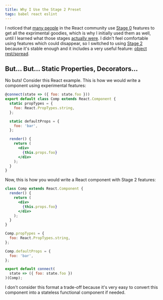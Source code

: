 ```yaml
---
title: Why I Use the Stage 2 Preset
tags: babel react eslint
---
```


I noticed that [many people][0] in the React community use [Stage 0] features to get all the exprimental goodies, which is why I initially used them as well, until I learned what those stages [actually were][1]. I didn't feel comfortable using features which could disappear, so I switched to using [Stage 2] because it's stable enough and it includes a very useful feature: [object rest/spread].

[0]: https://github.com/search?q=babel-preset-stage-0&ref=opensearch&type=Code
[1]: http://www.2ality.com/2015/11/tc39-process.html#solution-the-tc39-process
[Stage 0]: http://babeljs.io/docs/plugins/preset-stage-0/
[Stage 2]: http://babeljs.io/docs/plugins/preset-stage-2/
[object rest/spread]: http://babeljs.io/docs/plugins/transform-object-rest-spread/

## But... But... Static Properties, Decorators...

No buts! Consider this React example. This is how we would write a component using experimental features:

```jsx
@connect(state => ({ foo: state.foo }))
export default class Comp extends React.Component {
  static propTypes = {
    foo: React.PropTypes.string,
  };

  static defaultProps = {
    foo: 'bar',
  };

  render() {
    return (
      <div>
        {this.props.foo}
      </div>
    );
  }
}
```

Now, this is how you would write a React component with Stage 2 features:

```jsx
class Comp extends React.Component {
  render() {
    return (
      <div>
        {this.props.foo}
      </div>
    );
  }
}

Comp.propTypes = {
  foo: React.PropTypes.string,
};

Comp.defaultProps = {
  foo: 'bar',
};

export default connect(
  state => ({ foo: state.foo })
)(Comp);
```

I don't consider this format a trade-off because it's very easy to convert this component into a stateless functional component if needed.
